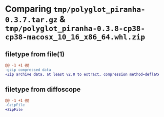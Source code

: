 # Comparing `tmp/polyglot_piranha-0.3.7.tar.gz` & `tmp/polyglot_piranha-0.3.8-cp38-cp38-macosx_10_16_x86_64.whl.zip`

## filetype from file(1)

```diff
@@ -1 +1 @@
-gzip compressed data
+Zip archive data, at least v2.0 to extract, compression method=deflate
```

## filetype from diffoscope

```diff
@@ -1 +1 @@
-GzipFile
+ZipFile
```

